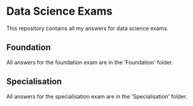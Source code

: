 # Data Science Exams

This repository contains all my answers for data science exams.

## Foundation

All answers for the foundation exam are in the 'Foundation' folder.

## Specialisation

All answers for the specialisation exam are in the 'Specialisation' folder.
